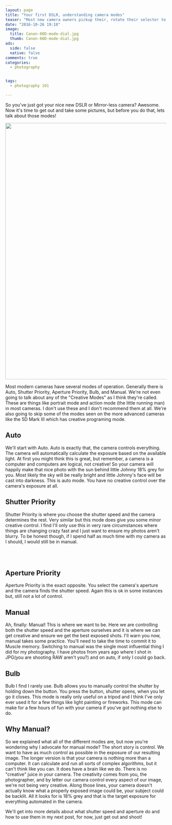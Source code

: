 ```yaml
---
layout: page
title: "Your first DSLR, understanding camera modes"
teaser: "Most new camera owners pickup their, rotate their selector to auto mode and go, but they may be left feeling... let down... here's why!"
date: "2016-10-26 19:18"
image:
  title: Canon-60D-mode-dial.jpg
  thumb: Canon-60D-mode-dial.jpg
ads:
  side: false
  native: false
comments: true
categories:
  - photography


tags:
  - photography 101

---
```

So you've just got your nice new DSLR or Mirror-less camera? Awesome. Now it's time to get out and take some pictures, but before you do that, lets talk about those modes!



<img src="Canon-60D-mode-dial" width="800px">

Most modern cameras have several modes of operation. Generally there is Auto, Shutter Priority, Aperture Priority, Bulb, and Manual. We're not even going to talk about any of the "Creative Modes" as I think they're called. These are things like portrait mode and action mode (the little running man) in most cameras. I don't use these and I don't recommend them at all. We're also going to skip some of the modes seen on the more advanced cameras like the 5D Mark III which has creative programing mode.

## Auto

We'll start with Auto. Auto is exactly that, the camera controls everything. The camera will automatically calculate the exposure based on the available light. At first you might think this is great, but remember, a camera is a computer and computers are logical, not creative! So your camera will happily make that nice photo with the sun behind little Johnny 18% grey for you. Most likely the sky will be really bright and little Johnny's face will be cast into darkness. This is auto mode. You have no creative control over the camera's exposure at all.

## Shutter Priority

Shutter Priority is where you choose the shutter speed and the camera determines the rest. Very similar but this mode does give you some minor creative control. I find I'll only use this in very rare circumstances where things are changing crazy fast and I just want to ensure my photos aren't blurry. To be honest though, if I spend half as much time with my camera as I should, I would still be in manual.


<br /> <br />
## Aperture Priority

Aperture Priority is the exact opposite. You select the camera's aperture and the camera finds the shutter speed. Again this is ok in some instances but, still not a lot of control.

## Manual

Ah, finally: Manual! This is where we want to be. Here we are controlling both the shutter speed and the aperture ourselves and it is where we can get creative and ensure we get the best exposed shots. I'll warn you now, manual takes some practice. You'll need to take the time to commit it to Muscle memory. Switching to manual was the single most influential thing I did for my photography. I have photos from years ago where I shot in JPG(you are shooting RAW aren't you?) and on auto, if only I could go back.

## Bulb

Bulb I find I rarely use. Bulb allows you to manually control the shutter by holding down the button. You press the button, shutter opens, when you let go it closes. This mode is really only useful on a tripod and I think I've only ever used it for a few things like light painting or fireworks. This mode can make for a few hours of fun with your camera if you've got nothing else to do.

## Why Manual?

So we explained what all of the different modes are, but now you're wondering why I advocate for manual mode? The short story is control. We want to have as much control as possible in the exposure of our resulting image. The longer version is that your camera is nothing more than a computer. It can calculate and run all sorts of complex algorithms, but it can't think like you can. It does have a brain like we do. There is no "creative" juice in your camera. The creativity comes from you, the photographer, and by letter our camera control every aspect of our image, we're not being very creative. Along those lines, your camera doesn't actually know what a properly exposed image could be, your subject could be backlit. All it looks for is 18% grey and that is the target exposure for everything automated in the camera.

We'll get into more details about what shutter speed and aperture do and how to use them in my next post, for now, just get out and shoot!
